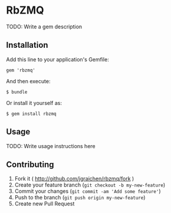 # RbZMQ

TODO: Write a gem description

## Installation

Add this line to your application's Gemfile:

    gem 'rbzmq'

And then execute:

    $ bundle

Or install it yourself as:

    $ gem install rbzmq

## Usage

TODO: Write usage instructions here

## Contributing

1. Fork it ( http://github.com/jgraichen/rbzmq/fork )
2. Create your feature branch (`git checkout -b my-new-feature`)
3. Commit your changes (`git commit -am 'Add some feature'`)
4. Push to the branch (`git push origin my-new-feature`)
5. Create new Pull Request
